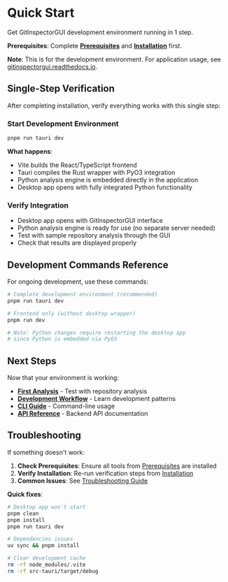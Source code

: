 # Quick Start

Get GitInspectorGUI development environment running in 1 step.

**Prerequisites**: Complete **[Prerequisites](01-prerequisites.md)** and **[Installation](02-installation.md)** first.

**Note**: This is for the development environment. For application usage, see [gitinspectorgui.readthedocs.io](https://gitinspectorgui.readthedocs.io/en/latest/).

## Single-Step Verification

After completing installation, verify everything works with this single step:

### Start Development Environment

```bash
pnpm run tauri dev
```

**What happens**:

-   Vite builds the React/TypeScript frontend
-   Tauri compiles the Rust wrapper with PyO3 integration
-   Python analysis engine is embedded directly in the application
-   Desktop app opens with fully integrated Python functionality

### Verify Integration

-   Desktop app opens with GitInspectorGUI interface
-   Python analysis engine is ready for use (no separate server needed)
-   Test with sample repository analysis through the GUI
-   Check that results are displayed properly

## Development Commands Reference

For ongoing development, use these commands:

```bash
# Complete development environment (recommended)
pnpm run tauri dev

# Frontend only (without desktop wrapper)
pnpm run dev

# Note: Python changes require restarting the desktop app
# since Python is embedded via PyO3
```

## Next Steps

Now that your environment is working:

-   **[First Analysis](04-first-analysis.md)** - Test with repository analysis
-   **[Development Workflow](../development/development-workflow.md)** - Learn development patterns
-   **[CLI Guide](cli-guide.md)** - Command-line usage
-   **[API Reference](../api/reference.md)** - Backend API documentation

## Troubleshooting

If something doesn't work:

1. **Check Prerequisites**: Ensure all tools from [Prerequisites](01-prerequisites.md) are installed
2. **Verify Installation**: Re-run verification steps from [Installation](02-installation.md)
3. **Common Issues**: See [Troubleshooting Guide](../development/troubleshooting.md)

**Quick fixes**:

```bash
# Desktop app won't start
pnpm clean
pnpm install
pnpm run tauri dev

# Dependencies issues
uv sync && pnpm install

# Clear development cache
rm -rf node_modules/.vite
rm -rf src-tauri/target/debug
```
